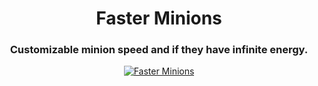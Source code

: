<h1 align="center">Faster Minions</h1>
<h3 align="center">Customizable minion speed and if they have infinite energy.</h3>

<p align="center">
  <a href="https://www.nexusmods.com/iamfuture/mods/6"><img src="https://img.shields.io/badge/Faster Minions-232634?style=for-the-badge&logo=nexus-mods&logoColor=232634&color=D98F40" alt="Faster Minions"></a>
</p>
